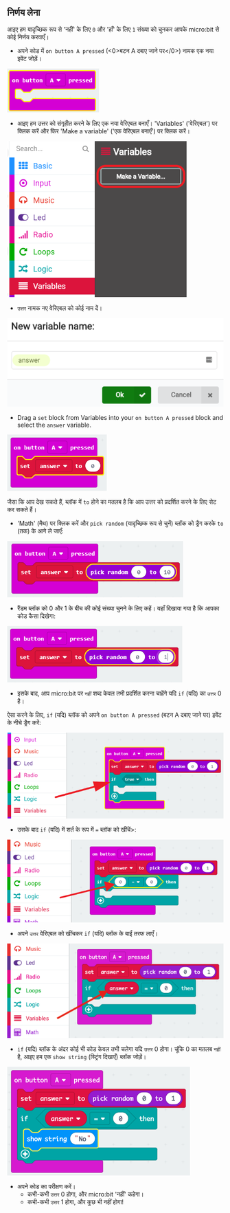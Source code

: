 ## निर्णय लेना

आइए हम यादृच्छिक रूप से 'नहीं' के लिए `0` और 'हाँ' के लिए `1` संख्या को चुनकर आपके micro:bit से कोई निर्णय करवाएँ।

+ अपने कोड में `on button A pressed` (<0>बटन A दबाए जाने पर</0>) नामक एक नया इवेंट जोड़ें।

![screenshot](images/fortune-on-a-pressed.png)

+ आइए हम उत्तर को संगृहीत करने के लिए एक नया वेरिएबल बनाएँ। 'Variables' ('वेरिएबल') पर क्लिक करें और फिर 'Make a variable' ('एक वेरिएबल बनाएँ') पर क्लिक करें।

![स्क्रीनशॉट](images/fortune-variables.png)

+ `उत्तर` नामक नए वेरिएबल को कोई नाम दें।

![स्क्रीनशॉट](images/fortune-answer.png)

+ Drag a `set` block from Variables into your `on button A pressed` block and select the `answer` variable.

![स्क्रीनशॉट](images/fortune-set.png)

जैसा कि आप देख सकते हैं, ब्लॉक में `to` होने का मतलब है कि आप उत्तर को प्रदर्शित करने के लिए सेट कर सकते हैं।

+ 'Math' (मैथ) पर क्लिक करें और `pick random` (यादृच्छिक रूप से चुनें) ब्लॉक को ड्रैग करके `to` (तक) के आगे ले जाएँ:

![स्क्रीनशॉट](images/fortune-random.png)

+ रैंडम ब्लॉक को 0 और 1 के बीच की कोई संख्या चुनने के लिए कहें। यहाँ दिखाया गया है कि आपका कोड कैसा दिखेगा:

![स्क्रीनशॉट](images/fortune-random-1.png)

+ इसके बाद, आप micro:bit पर `नहीं` शब्द केवल तभी प्रदर्शित करना चाहेंगे यदि `if` (यदि) का `उत्तर` 0 है।

ऐसा करने के लिए, `if` (यदि) ब्लॉक को अपने `on button A pressed` (बटन A दबाए जाने पर) इवेंट के नीचे ड्रैग करें:

![स्क्रीनशॉट](images/fortune-if.png)

+ उसके बाद `if` (यदि) में शर्त के रूप में `=` ब्लॉक को खींचें>:

![स्क्रीनशॉट](images/fortune-equals.png)

+ अपने `उत्तर` वेरिएबल को खींचकर `if` (यदि) ब्लॉक के बाईं तरफ लाएँ।

![स्क्रीनशॉट](images/fortune-if-finished.png)

+ `if` (यदि) ब्लॉक के अंदर कोई भी कोड केवल तभी चलेगा यदि `उत्तर` 0 होगा। चूंकि 0 का मतलब `नहीं` है, आइए हम एक `show string` (स्ट्रिंग दिखाएँ) ब्लॉक जोड़ें।

![स्क्रीनशॉट](images/fortune-no.png)

+ अपने कोड का परीक्षण करें। 
    + कभी-कभी `उत्तर` 0 होगा, और micro:bit 'नहीं' कहेगा।
    + कभी-कभी `उत्तर` 1 होगा, और कुछ भी नहीं होगा!